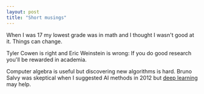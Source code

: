 ```yaml
---
layout: post
title: "Short musings"
---
```


When I was 17 my lowest grade was in math and I thought I wasn't good at it.
Things can change.

Tyler Cowen is right and Eric Weinstein is wrong: If you do good research
you'll be rewarded in academia.

Computer algebra is useful but discovering new algorithms is hard.
Bruno Salvy was skeptical when I suggested AI methods in 2012 but
[deep learning](https://arxiv.org/abs/1912.01412) may help.

